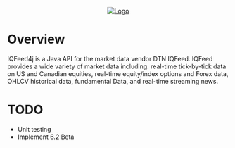 <p align="center"><a href="https://petersoj.github.io/IQFeed4j/" target="_blank"><img src="https://i.imgur.com/4Gx8Y25.png" alt="Logo"></a></p>

# Overview

IQFeed4j is a Java API for the market data vendor DTN IQFeed. IQFeed provides a wide variety of market data including: real-time tick-by-tick data on US and Canadian equities, real-time equity/index options and Forex data, OHLCV historical data, fundamental Data, and real-time streaming news. 

# TODO
- Unit testing
- Implement 6.2 Beta
